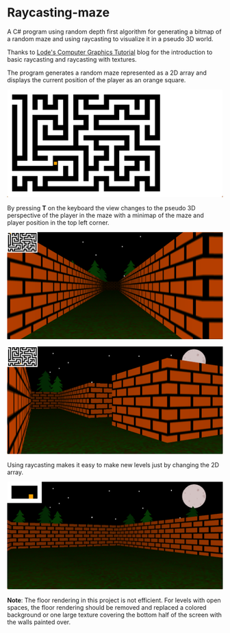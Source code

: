 # Raycasting-maze
A C# program using random depth first algorithm for generating a bitmap of a random maze and using raycasting to visualize it in a pseudo 3D world.

Thanks to [Lode's Computer Graphics Tutorial](https://lodev.org/cgtutor/raycasting.html) blog for the introduction to basic raycasting and raycasting with textures.

The program generates a random maze represented as a 2D array and displays the current position of the player as an orange square.

![Map of the maze](/imgs/MapFullScreen.png)

By pressing **T** on the keyboard the view changes to the pseudo 3D perspective of the player in the maze with a minimap of the maze and player position in the top left corner.

![pseudo 3D view 1](/imgs/Maze1.png)

![pseudo 3D view 2](/imgs/Maze2.png)

Using raycasting makes it easy to make new levels just by changing the 2D array.

![pseudo 3D view 3](/imgs/Maze3.png)


**Note**: The floor rendering in this project is not efficient. For levels with open spaces, the floor rendering should be removed and replaced a colored background or one large texture covering the bottom half of the screen with the walls painted over.